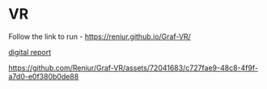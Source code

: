 # VR

Follow the link to run - https://reniur.github.io/Graf-VR/

[digital report](./report.pdf)




https://github.com/Reniur/Graf-VR/assets/72041683/c727fae9-48c8-4f9f-a7d0-e0f380b0de88

